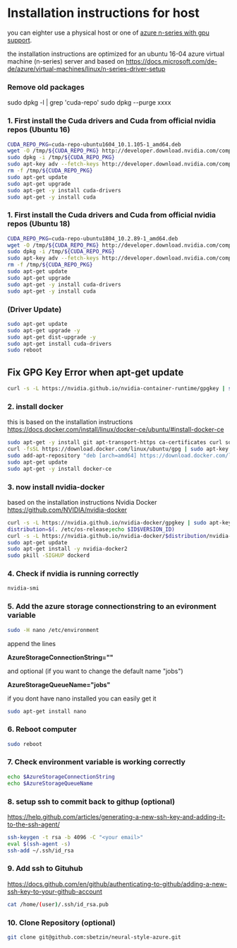 # Installation instructions for host
you can eighter use a physical host or one of [azure n-series with gpu support](https://docs.microsoft.com/en-us/azure/virtual-machines/windows/sizes-gpu).

the installation instructions are optimized for an ubuntu 16-04 azure virtual machine (n-series) server and based on 
https://docs.microsoft.com/de-de/azure/virtual-machines/linux/n-series-driver-setup

### Remove old packages
sudo dpkg -l | grep 'cuda-repo'
sudo dpkg --purge xxxx

### 1. First install the Cuda drivers and Cuda from official nvidia repos (Ubuntu 16)
```bash
CUDA_REPO_PKG=cuda-repo-ubuntu1604_10.1.105-1_amd64.deb
wget -O /tmp/${CUDA_REPO_PKG} http://developer.download.nvidia.com/compute/cuda/repos/ubuntu1604/x86_64/${CUDA_REPO_PKG} 
sudo dpkg -i /tmp/${CUDA_REPO_PKG}
sudo apt-key adv --fetch-keys http://developer.download.nvidia.com/compute/cuda/repos/ubuntu1604/x86_64/7fa2af80.pub
rm -f /tmp/${CUDA_REPO_PKG}
sudo apt-get update
sudo apt-get upgrade
sudo apt-get -y install cuda-drivers
sudo apt-get -y install cuda
```


### 1. First install the Cuda drivers and Cuda from official nvidia repos (Ubuntu 18)
```bash
CUDA_REPO_PKG=cuda-repo-ubuntu1804_10.2.89-1_amd64.deb
wget -O /tmp/${CUDA_REPO_PKG} http://developer.download.nvidia.com/compute/cuda/repos/ubuntu1804/x86_64/${CUDA_REPO_PKG} 
sudo dpkg -i /tmp/${CUDA_REPO_PKG}
sudo apt-key adv --fetch-keys http://developer.download.nvidia.com/compute/cuda/repos/ubuntu1804/x86_64/7fa2af80.pub
rm -f /tmp/${CUDA_REPO_PKG}
sudo apt-get update
sudo apt-get upgrade
sudo apt-get -y install cuda-drivers
sudo apt-get -y install cuda
```

### (Driver Update)
```bash
sudo apt-get update
sudo apt-get upgrade -y
sudo apt-get dist-upgrade -y
sudo apt-get install cuda-drivers
sudo reboot
```

## Fix GPG Key Error when apt-get update
```bash
curl -s -L https://nvidia.github.io/nvidia-container-runtime/gpgkey | sudo apt-key add -
```

### 2. install docker 
this is based on the installation instructions
https://docs.docker.com/install/linux/docker-ce/ubuntu/#install-docker-ce
```bash
sudo apt-get -y install git apt-transport-https ca-certificates curl software-properties-common
curl -fsSL https://download.docker.com/linux/ubuntu/gpg | sudo apt-key add -
sudo add-apt-repository "deb [arch=amd64] https://download.docker.com/linux/ubuntu $(lsb_release -cs) stable"
sudo apt-get update
sudo apt-get -y install docker-ce
```

### 3. now install nvidia-docker 
based on the installation instructions
Nvidia Docker https://github.com/NVIDIA/nvidia-docker
```bash
curl -s -L https://nvidia.github.io/nvidia-docker/gpgkey | sudo apt-key add -
distribution=$(. /etc/os-release;echo $ID$VERSION_ID)
curl -s -L https://nvidia.github.io/nvidia-docker/$distribution/nvidia-docker.list | sudo tee /etc/apt/sources.list.d/nvidia-docker.list
sudo apt-get update
sudo apt-get install -y nvidia-docker2
sudo pkill -SIGHUP dockerd
```
### 4. Check if nvidia is running correctly
```bash
nvidia-smi
```

### 5. Add the azure storage connectionstring to an evironment variable
```bash
sudo -H nano /etc/environment
```
append the lines

**AzureStorageConnectionString="<yourstorageconnection>"**

and optional (if you want to change the default name "jobs")

**AzureStorageQueueName="jobs"**

if you dont have nano installed you can easily get it
```bash
sudo apt-get install nano
```
### 6. Reboot computer
```bash
sudo reboot
```
### 7. Check environment variable is working correctly
```bash
echo $AzureStorageConnectionString
echo $AzureStorageQueueName
```
### 8. setup ssh to commit back to githup (optional)
https://help.github.com/articles/generating-a-new-ssh-key-and-adding-it-to-the-ssh-agent/
```bash
ssh-keygen -t rsa -b 4096 -C "<your email>"
eval $(ssh-agent -s)
ssh-add ~/.ssh/id_rsa
```

### 9. Add ssh to Gituhub
https://docs.github.com/en/github/authenticating-to-github/adding-a-new-ssh-key-to-your-github-account
```bash
cat /home/(user)/.ssh/id_rsa.pub
```

### 10. Clone Repository (optional)
```bash
git clone git@github.com:sbetzin/neural-style-azure.git
```
